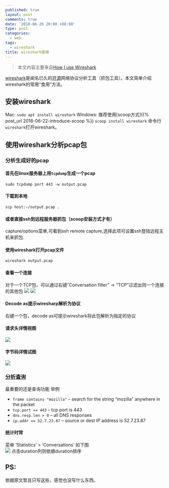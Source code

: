 ```yaml
---
published: true
layout: post
comments: true
date: '2018-06-26 20:00 +08:00'
type: post
categories:
  - web
tags:
  - wireshark
title: wireshark使用
---
```

> 本文内容主要来自[How I use Wireshark](https://jvns.ca/blog/2018/06/19/what-i-use-wireshark-for/?utm_medium=email&utm_term=fav)

[wireshark](https://www.wireshark.org/)是闻名已久的[开源](https://code.wireshark.org/review/gitweb?p=wireshark.git;a=summary)网络协议分析工具（抓包工具）。本文简单介绍wireshark的常用“食用”方法。

## 安装wireshark
Mac: `sudo apt install wireshark`
Windows: 推荐使用[scoop方式]({% post_url 2018-06-22-introduce-scoop %})
`scoop install wireshark`
命令行`wireshark`打开wireshark。

## 使用wireshark分析pcap包

### 分析生成好的pcap
#### 首先在linux服务器上用`tcpdump`生成一个pcap 
```shell
sudo tcpdump port 443 -w output.pcap
```
#### 下载到本地
```shell
scp host:~/output.pcap .
```
#### 或者直接ssh到远程服务器抓包（scoop安装方式才有）
capture/options菜单,可看到ssh remote capture,选择此项可设置ssh登陆远程主机来抓包.

#### 使用wireshark打开pcap文件
```shell
wireshark output.pcap
```

#### 查看一个连接
对于一个TCP包，可以通过右键“Conversation filter” -> “TCP”过滤出同一个连接的其他包
![](https://jvns.ca/images/wireshark_filter.png)
![](https://jvns.ca/images/wireshark_tcp.png)

#### Decode as提示wiresharp解析为协议
右键一个包，decode as可提示wireshark将此包解析为指定的协议

#### 请求头详情视图
![](https://jvns.ca/images/wireshark_packet_details_list.png)

#### 字节码详情试图
![](https://jvns.ca/images/wireshark_packet_details.png)

### [分析查询](https://www.wireshark.org/docs/wsug_html_chunked/ChWorkDisplayFilterSection.html)
最重要的还是查询功能
举例
- `frame contains "mozilla"` – search for the string “mozilla” anywhere in the packet
- `tcp.port == 443` – tcp port is 443
- `dns.resp.len > 0` – all DNS responses
- `ip.addr == 52.7.23.87` – source or dest IP address is 52.7.23.87

#### 统计时常
菜单 ‘Statistics’ > ‘Conversations’
如下图  
![](https://jvns.ca/images/wireshark_statistics.png)
点击duration列则依据duration排序

## PS: 
依据原文暂且只写这些，感觉也没写什么东西。

 










